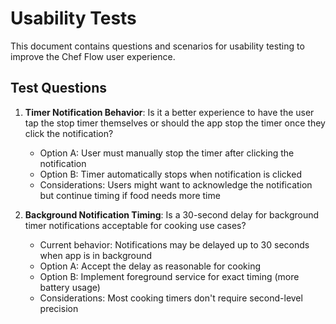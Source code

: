 # Usability Tests

This document contains questions and scenarios for usability testing to improve the Chef Flow user experience.

## Test Questions

1. **Timer Notification Behavior**: Is it a better experience to have the user tap the stop timer themselves or should the app stop the timer once they click the notification?
   - Option A: User must manually stop the timer after clicking the notification
   - Option B: Timer automatically stops when notification is clicked
   - Considerations: Users might want to acknowledge the notification but continue timing if food needs more time

2. **Background Notification Timing**: Is a 30-second delay for background timer notifications acceptable for cooking use cases?
   - Current behavior: Notifications may be delayed up to 30 seconds when app is in background
   - Option A: Accept the delay as reasonable for cooking
   - Option B: Implement foreground service for exact timing (more battery usage)
   - Considerations: Most cooking timers don't require second-level precision
